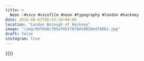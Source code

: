 ```yaml
---
title: >
  Neon 💡#vsco #vscofilm #neon #typography #london #hackney
date: 2016-08-07T08:53:34+00:00
location: "London Borough of Hackney"
image: "/img/9df040c705ef051f8f8d1001bbd746b1.jpg"
draft: false
instagram: true
---
```


{{<photo src="/img/9df040c705ef051f8f8d1001bbd746b1.jpg">}}
